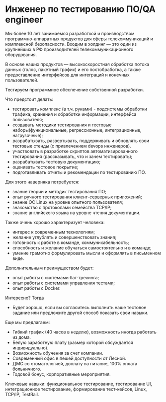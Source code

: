 Инженер по тестированию ПО/QA engineer
======================================

Мы более 10 лет занимаемся разработкой и производством программно-аппаратных продуктов для сферы телекоммуникаций и
комплексной безопасности. Входим в холдинг — это один из крупнейших в РФ производителей телекоммуникационного оборудования.

В основе наших продуктов — высокоскоростная обработка потока данных (голос, пакетный трафик) и его постобработка, а также
предоставление интерфейсов для интеграций и конечных пользователей.

Тестируем программное обеспечение собственной разработки.

Что предстоит делать:
  * тестировать комплекс (в т.ч. руками) - подсистемы обработки трафика, хранения и обработки информации, интерфейса пользователя;
  * создавать методики тестирования и тестовые наборы(функциональные, регрессионные, интеграционные, нагрузочные);
  * разрабатывать, развертывать, поддерживать и обновлять свои тестовые стенды (с привлечением devops инженеров).
  * участвовать в разработке скриптов автоматизированного тестирования (рассказывать, что и зачем тестировать);
  * разрабатывать тестовую документацию;
  * оценивать тестовое покрытие;
  * подготавливать отчеты и рекомендации по тестированию ПО.

Для этого наверняка потребуется:
  * знание теории и методик тестирования ПО;
  * опыт ручного тестирования клиент-серверных приложений;
  * знание ОС Linux на уровне опытного пользователя;
  * знакомство с протоколами семейства TCP/IP;
  * знание английского языка на уровне чтения документации.

Также очень хорошо характеризует человека:
  * интерес к современным технологиям;
  * желание углублять и совершенствовать знания;
  * готовность к работе в команде, коммуникабельность;
  * способность и желание обучаться самостоятельно и в команде;
  * умение грамотно формулировать мысли и оформлять в письменном виде.

Дополнительным преимуществом будет:
  * опыт работы с системами баг-трекинга;
  * опыт работы с системами управления тестами;
  * опыт работы с Docker.

Интересно? Тогда 
  * Будет хорошо, если вы согласитесь выполнить наше тестовое задание или предложите другой способ показать свои навыки.

Еще мы предлагаем:
  * Гибкий график (40 часов в неделю), возможность иногда работать из дома.
  * Белую заработную плату (размер которой обсуждается индивидуально).
  * Возможность обучения за счет компании.
  * Современный офис в пешей доступности от Лесной.
  * ДМС со стоматологией, доплату на питание, 100% оплата больничного. 
  * Годовой бонус, корпоративные мероприятия.
  
Ключевые навыки: функциональное тестирование, тестирование UI, интеграционное тестирование, формирование тест-кейсов, 
Linux, TCP/IP, TestRail.
